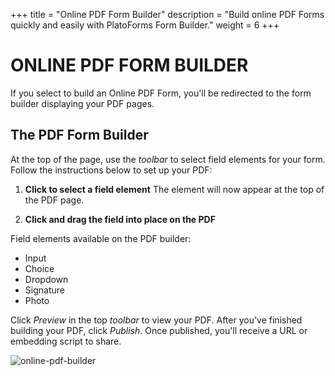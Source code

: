 +++
title = "Online PDF Form Builder"
description = "Build online PDF Forms quickly and easily with PlatoForms Form Builder."
weight = 6
+++

# ONLINE PDF FORM BUILDER

If you select to build an Online PDF Form, you'll be redirected to the form builder displaying your PDF pages.

## The PDF Form Builder

At the top of the page, use the *toolbar* to select field elements for your form. Follow the instructions below to set up your PDF:

1. **Click to select a field element**
  The element will now appear at the top of the PDF page.

2. **Click and drag the field into place on the PDF**

Field elements available on the PDF builder:

- Input
- Choice
- Dropdown
- Signature
- Photo

Click *Preview* in the top *toolbar* to view your PDF. After you've finished building your PDF, click *Publish*. Once published, you'll receive a URL or embedding script to share.



![online-pdf-builder](/images/online-pdf-builder.png)







